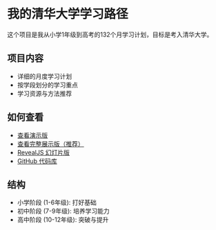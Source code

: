 # 我的清华大学学习路径

这个项目是我从小学1年级到高考的132个月学习计划，目标是考入清华大学。

## 项目内容

- 详细的月度学习计划
- 按学段划分的学习重点
- 学习资源与方法推荐

## 如何查看

- [查看演示版](demo.html)
- [查看完整展示版（推荐）](complete.html)
- [RevealJS 幻灯片版](index.html)
- [GitHub 代码库](https://github.com/bugkiwi/path-to-tsinghua)

## 结构

- 小学阶段 (1-6年级): 打好基础
- 初中阶段 (7-9年级): 培养学习能力
- 高中阶段 (10-12年级): 突破与提升